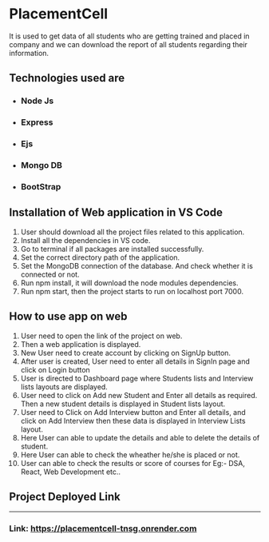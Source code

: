 # PlacementCell
It is used to get data of all students who are getting trained and placed in company and we can download the report of all students regarding their information.

## Technologies used are
+ ### Node Js
+ ### Express
+ ### Ejs
+ ### Mongo DB
+ ### BootStrap

## Installation of Web application in VS Code
1. User should download all the project files related to this application.
2. Install all the dependencies in VS code.
3. Go to terminal if all packages are installed successfully.
4. Set the correct directory path of the application.
5. Set the MongoDB connection of the database. And check whether it is connected or not.
6. Run npm install, it will download the node modules dependencies.
7. Run npm start, then the project starts to run on localhost port 7000.

## How to use app on web
1. User need to open the link of the project on web.
2. Then a web application is displayed.
3. New User need to create account by clicking on SignUp button.
4. After user is created, User need to enter all details in SignIn page and click on Login button
5. User is directed to Dashboard page where Students lists and Interview lists layouts are displayed.
6. User need to click on Add new Student and Enter all details as required. Then a new student details is displayed in Student lists layout.
7. User need to Click on Add Interview button and Enter all details, and click on Add Interview then these data is displayed in Interview Lists layout.
8. Here User can able to update the details and able to delete the details of student.
9. Here User can able to check the wheather he/she is placed or not.
10. User can able to check the results or score of courses for Eg:- DSA, React, Web Development etc..

 ## Project Deployed Link
***
### Link: https://placementcell-tnsg.onrender.com
